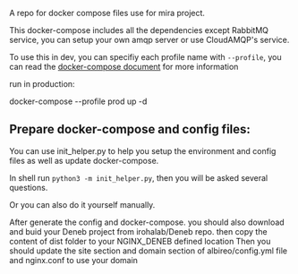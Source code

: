 A repo for docker compose files use for mira project.

This docker-compose includes all the dependencies except RabbitMQ service, you can setup your own amqp server or use CloudAMQP's service.

To use this in dev, you can specifiy each profile name with `--profile`, you can read the [docker-compose document](https://docs.docker.com/compose/profiles/) for more information

run in production:

docker-compose --profile prod up -d

## Prepare docker-compose and config files:
You can use init_helper.py to help you setup the environment and config files as well as update docker-compose.

In shell run `python3 -m init_helper.py`, then you will be asked several questions.

Or you can also do it yourself manually.

After generate the config and docker-compose. you should also download and buid your Deneb project
from irohalab/Deneb repo. then copy the content of dist folder to your NGINX_DENEB defined location
Then you should update the site section and domain section of albireo/config.yml file and nginx.conf to use your domain